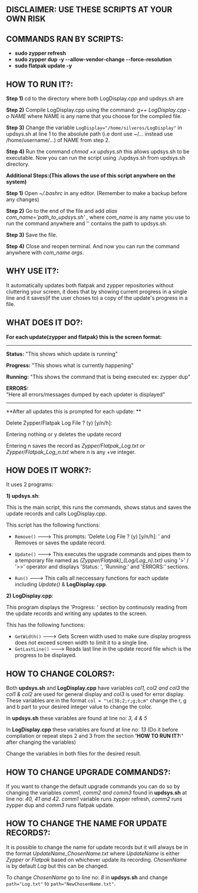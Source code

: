 ## DISCLAIMER: USE THESE SCRIPTS AT YOUR OWN RISK


## COMMANDS RAN BY SCRIPTS:
- **sudo zypper refresh**
- **sudo zypper dup -y --allow-vendor-change --force-resolution**
- **sudo flatpak update -y**


## HOW TO RUN IT?:

**Step 1)** cd to the directory where both LogDisplay.cpp and updsys.sh are

**Step 2)** Compile LogDisplay.cpp using the command: 
*g++ LogDisplay.cpp -o NAME* where NAME is any name that you choose for
the compiled file.

**Step 3)** Change the variable `LogDisplay="/home/silveros/LogDisplay"` in 
updsys.sh at line 1 to the absolute path (i.e dont use ~/... instead 
use /home/username/...) of NAME from step 2.

**Step 4)** Run the command *chmod +x updsys.sh* this allows updsys.sh to be
executable. Now you can run the script using ./updsys.sh from updsys.sh
directory.

**Additional Steps:(This allows the use of this script anywhere on 
the system)**

**Step 1)** Open *~/.bashrc* in any editor.
(Remember to make a backup before any changes)

**Step 2)** Go to the end of the file and add 
*alias com_name='path_to_updsys.sh'* , where *com_name* is any name you use 
to run the command anywhere and '' contains the path to updsys.sh.

**Step 3)** Save the file.

**Step 4)** Close and reopen terminal. And now you can run the command 
anywhere with *com_name args*.




## WHY USE IT?:

It automatically updates both flatpak and zypper repositories without 
cluttering your screen, it does that by showing current progress in a 
single line and it saves(if the user choses to) a copy of the update's 
progress in a file.




## WHAT DOES IT DO?:

**For each update(zypper and flatpak) this is the screen format:**

-------------------------------------------------------------------------
**Status:** "This shows which update is running"                           
                                                                        
**Progress:** "This shows what is currently happening"                    
                                                                        
**Running:** "This shows the command that is being executed ex: zypper dup"
                                                                        
**ERRORS:**                                                               
"Here all errors/messages dumped by each updater is displayed"         
                                                                        
-------------------------------------------------------------------------

**After all updates this is prompted for each update: **

Delete Zypper/Flatpak Log File ? (y) [y/n/h]: 

Entering nothing or y deletes the update record

Entering n saves the record as *Zypper/Flatpak_Log.txt or 
Zypper/Flatpak_Log_n.txt* where n is any +ve integer.



## HOW DOES IT WORK?:

It uses 2 programs: 

**1) updsys.sh**:

This is the main script, this runs the commands, shows status and saves
the update records and calls LogDisplay.cpp.

This script has the following functions:

- `Remove()` ---> This prompts: 'Delete Log File ? (y) [y/n/h]: ' and 
	Removes or saves the update record.

- `Update()` ---> 
	This executes the upgrade commands and pipes them to a temporary file 
	named as *(Zypper/Flatpak)_(Log/Log_n).txt)* using '>' / '>>' operator 
	and displays 'Status: ', 'Running:' and 'ERRORS:' sections.

- `Run()` --->
	This calls all neccessary functions for each update including *Update()*
	& **LogDisplay.cpp**.

**2) LogDisplay.cpp**:

This program displays the 'Progress: ' section by continuosly reading from
the update records and writing any updates to the screen.

This has the following functions:

- `GetWidth()` ---> 
	Gets Screen width used to make sure display progress does not exceed 
	screen width to limit it to a single line.
- `GetLastLine()` --->
	Reads last line in the update record file which is the progress to be 
	displayed.


## HOW TO CHANGE COLORS?:

Both **updsys.sh** and **LogDisplay.cpp** have variables *col1, col2 and col3*
the *col1 & col2* are used for general display and *col3* is used for error
display. These variables are in the format `col = "\e[38;2;r;g;b;m"`
change the r, g and b part to your desired integer value to change the
color.

In **updsys.sh** these variables are found at line no: *3, 4 & 5*

In **LogDisplay.cpp** these variables are found at line no: *13*
(Do it before compilation or repeat steps 2 and 3 from the 
section **'HOW TO RUN IT?:'** after changing the variables) 

Change the variables in both files for the desired result.


## HOW TO CHANGE UPGRADE COMMANDS?:

If you want to change the default upgrade commands you can do so by
changing the variables *comm1, comm2 and comm3* found in **updsys.sh** at 
line no: *40, 41 and 42*. *comm1* variable runs zypper refresh, *comm2* runs 
zypper dup and *comm3* runs flatpak update.


## HOW TO CHANGE THE NAME FOR UPDATE RECORDS?:

It is possible to change the name for update records but it will
always be in the format *UpdateName_ChosenName.txt* where *UpdateName* 
is either *Zypper* or *Flatpak* based on whichever update
its recording. *ChosenName* is by default *Log* but this can be changed.

To change *ChosenName* go to line no: *8* in **updsys.sh** and change
`path="Log.txt"` to `path="NewChosenName.txt"`.
